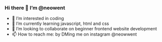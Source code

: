### Hi there 👋 I’m @neowent

- 👀 I’m interested in coding
- 🌱 I’m currently learning javascript, html and css
- 👯 I’m looking to collaborate on beginner frontend website development
- 📫 How to reach me: by DMing me on instagram @neowwent

<!--
adding later:
- 🔭 I’m currently working on ...
-->
